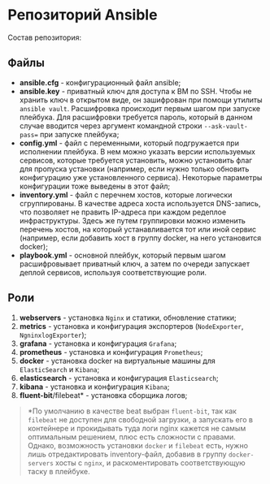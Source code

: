 # Репозиторий Ansible

Состав репозитория:

## Файлы

- **ansible.cfg** - конфигурационный файл ansible;
- **ansible.key** - приватный ключ для доступа к ВМ по SSH. Чтобы не хранить ключ в открытом виде, он зашифрован при помощи утилиты `ansible vault`. Расшифровка происходит первым шагом при запуске плейбука. Для расшифровки требуется пароль, который в данном случае вводится через аргумент командной строки `--ask-vault-pass=` при запуске плейбука;
- **config.yml** - файл с переменными, который подгружается при исполнении плейбука. В нем можно указать версии используемых сервисов, которые требуется установить, можно установить флаг для пропуска установки (например, если нужно только обновить конфигурацию уже установленного сервиса). Некоторые параметры конфигурации тоже выведены в этот файл;
- **inventory.yml** - файл с перечнем хостов, которые логически сгруппированы. В качестве адреса хоста используется DNS-запись, что позволяет не править IP-адреса при каждом редеплое инфраструктуры. Здесь же путем группировки можно изменить перечень хостов, на который устанавливается тот или иной сервис (например, если добавить хост в группу docker, на него установится docker);
- **playbook.yml** - основной плейбук, который первым шагом расшифровывает приватный ключ, а затем по очереди запускает деплой сервисов, используя соответствующие роли.

## Роли

1. **webservers** - установка `Nginx` и статики, обновление статики;
1. **metrics** - установка и конфигурация экспортеров (`NodeExporter`, `NgninxlogExporter`);
1. **grafana** - установка и конфигурация `Grafana`;
1. **prometheus** - установка и конфигурация `Prometheus`;
1. **docker** - установка docker на виртуальные машины для `ElasticSearch` и `Kibana`;
1. **elasticsearch** - установка и конфигурация `Elasticsearch`;
1. **kibana** - установка и конфигурация `Kibana`;
1. **fluent-bit**/filebeat* - установка сборщика логов;

> *По умолчанию в качестве beat выбран `fluent-bit`, так как `filebeat` не доступен для свободной загрузки, а запускать его в контейнере и прокидывать туда логи nginx кажется не самым оптимальным решением, плюс есть сложности с правами. Однако, возможность установки `docker` и `filebeat` есть, нужно лишь отредактировать inventory-файл, добавив в группу `docker-servers` хосты с `nginx`, и раскоментировать соответствующую таску в плейбуке.

